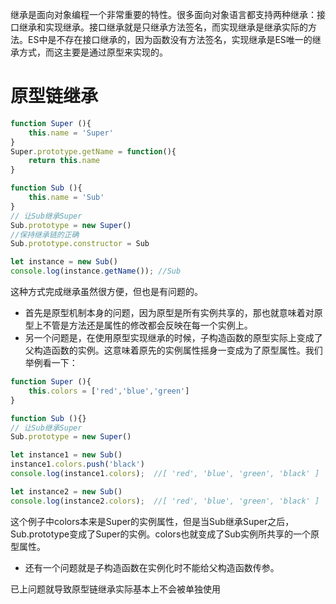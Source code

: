 继承是面向对象编程一个非常重要的特性。很多面向对象语言都支持两种继承：接口继承和实现继承。接口继承就是只继承方法签名，而实现继承是继承实际的方法。ES中是不存在接口继承的，因为函数没有方法签名，实现继承是ES唯一的继承方式，而这主要是通过原型来实现的。  

# 原型链继承

```js
function Super (){
    this.name = 'Super'
}
Super.prototype.getName = function(){
    return this.name
}

function Sub (){
    this.name = 'Sub'
}
// 让Sub继承Super
Sub.prototype = new Super()
//保持继承链的正确
Sub.prototype.constructor = Sub

let instance = new Sub()
console.log(instance.getName()); //Sub
```
这种方式完成继承虽然很方便，但也是有问题的。  
+ 首先是原型机制本身的问题，因为原型是所有实例共享的，那也就意味着对原型上不管是方法还是属性的修改都会反映在每一个实例上。  
+ 另一个问题是，在使用原型实现继承的时候，子构造函数的原型实际上变成了父构造函数的实例。这意味着原先的实例属性摇身一变成为了原型属性。我们举例看一下：
```js
function Super (){
    this.colors = ['red','blue','green']
}

function Sub (){}
// 让Sub继承Super
Sub.prototype = new Super()

let instance1 = new Sub()
instance1.colors.push('black')
console.log(instance1.colors);  //[ 'red', 'blue', 'green', 'black' ]

let instance2 = new Sub()
console.log(instance2.colors);  //[ 'red', 'blue', 'green', 'black' ]
```
这个例子中colors本来是Super的实例属性，但是当Sub继承Super之后，Sub.prototype变成了Super的实例。colors也就变成了Sub实例所共享的一个原型属性。
+ 还有一个问题就是子构造函数在实例化时不能给父构造函数传参。  

已上问题就导致原型链继承实际基本上不会被单独使用
